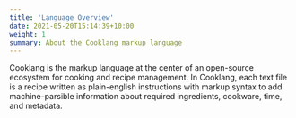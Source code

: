 ```yaml
---
title: 'Language Overview'
date: 2021-05-20T15:14:39+10:00
weight: 1
summary: About the Cooklang markup language
---
```


Cooklang is the markup language at the center of an open-source ecosystem for cooking and recipe management. In Cooklang, each text file is a recipe written as plain-english instructions with markup syntax to add machine-parsible information about required ingredients, cookware, time, and metadata.
